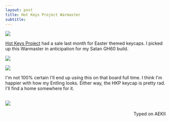```yaml
---
layout: post
title: Hot Keys Project Warmaster
subtitle: 
---
```


![](http://imgur.com/wGQuM3w.jpg)

[Hot Keys Project](https://www.facebook.com/hotkeysproject/) had a sale last month for Easter themed keycaps. I picked up this Warmaster in anticipation for my Satan GH60 build.

![](http://imgur.com/qwOICo6.jpg)

![](http://imgur.com/qvwxRxw.jpg)

I'm not 100% certain I'll end up using this on that board full time. I think I'm happier with how my Entling looks. Either way, the HKP keycap is pretty rad. I'll find a home somewhere for it. 

![](http://imgur.com/c7DjqFh.jpg)
---
<p align="right">Typed on AEKII</p>
